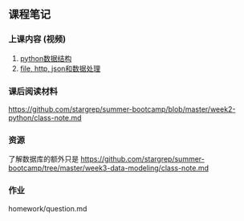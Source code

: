 ## 课程笔记

### 上课内容 (视频)
1. [python数据结构](https://www.jianguoyun.com/p/DfSmn1EQhZriBxiqzP0B)
2. [file, http, json和数据处理](https://www.jianguoyun.com/p/DUF2jDIQhZriBxi1zP0B)

### 课后阅读材料
https://github.com/stargrep/summer-bootcamp/blob/master/week2-python/class-note.md

### 资源
了解数据库的额外只是
https://github.com/stargrep/summer-bootcamp/tree/master/week3-data-modeling/class-note.md

### 作业
homework/question.md
